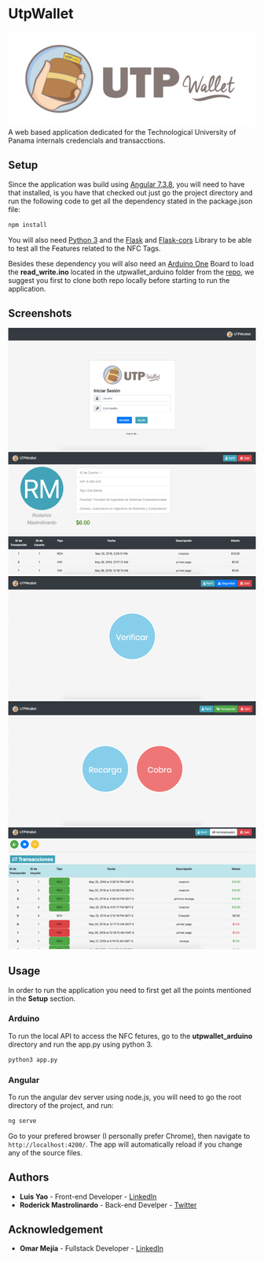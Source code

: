 # UtpWallet
![UTP Wallet Logo](src/assets/Logo.png)
A web based application dedicated for the Technological University of Panama internals credencials and transacctions.

## Setup
Since the application was build using [Angular 7.3.8](https://github.com/angular/angular-cli), you will need to have that installed, is you have that checked out just go the project directory and run the following code to get all the dependency stated in the package.json file:

```javascript
npm install
```

You will also need [Python 3](https://www.python.org/) and the [Flask](https://palletsprojects.com/p/flask/) and [Flask-cors](https://flask-cors.readthedocs.io/en/latest/) Library to be able to test all the Features related to the NFC Tags.

Besides these dependency you will also need an [Arduino One](https://store.arduino.cc/usa/arduino-uno-rev3) Board to load the **read_write.ino** located in the utpwallet_arduino folder from the [repo](https://github.com/mastro32/utpwallet_arduino), we suggest you first to clone both repo locally before starting to run the application.

## Screenshots
![Login](Screenshots/Login.png)
![Profile](Screenshots/Profile.png)
![Security](Screenshots/Security.png)
![Transactions](Screenshots/Transactions.png)
![Admin](Screenshots/Admin.png)

## Usage
In order to run the application you need to first get all the points mentioned in the **Setup** section.

### Arduino
To run the local API to access the NFC fetures, go to the **utpwallet_arduino** directory and run the app.py using python 3.

```python
python3 app.py
```

### Angular
To run the angular dev server using node.js, you will need to go the root directory of the project, and run:

```javascript
ng serve
```

Go to your prefered browser (I personally prefer Chrome), then navigate to `http://localhost:4200/`. The app will automatically reload if you change any of the source files.

## Authors
* **Luis Yao** - Front-end Developer - [LinkedIn](https://www.linkedin.com/in/luisyaoyang/)
* **Roderick Mastrolinardo** - Back-end Develper - [Twitter](https://twitter.com/RodMastro)

## Acknowledgement
* **Omar Mejía** - Fullstack Developer - [LinkedIn](https://www.linkedin.com/in/omar-mejia-35940a161/)